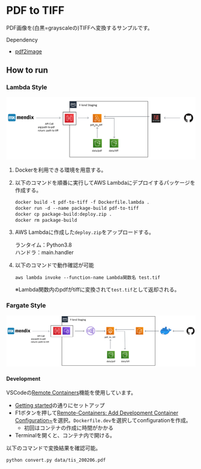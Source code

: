 # PDF to TIFF

PDF画像を(白黒=grayscaleの)TIFFへ変換するサンプルです。

Dependency

* [pdf2image](https://github.com/Belval/pdf2image)

## How to run

### Lambda Style

![lambda_style.PNG](./docs/lambda_style.PNG)

1. Dockerを利用できる環境を用意する。

2. 以下のコマンドを順番に実行してAWS Lambdaにデプロイするパッケージを作成する。
    ```
    docker build -t pdf-to-tiff -f Dockerfile.lambda .
    docker run -d --name package-build pdf-to-tiff
    docker cp package-build:deploy.zip .
    docker rm package-build
    ```

3. AWS Lambdaに作成した`deploy.zip`をアップロードする。

    ランタイム：Python3.8  
    ハンドラ：main.handler

4. 以下のコマンドで動作確認が可能
    ```
    aws lambda invoke --function-name Lambda関数名 test.tif
    ```
    ※Lambda関数内のpdfがtiffに変換されて`test.tif`として返却される。

### Fargate Style

![fargate_style.PNG](./docs/fargate_style.PNG)

#### Development

VSCodeの[Remote Containers](https://code.visualstudio.com/docs/remote/containers)機能を使用しています。

* [Getting started](https://code.visualstudio.com/docs/remote/containers#_getting-started)の通りにセットアップ
* F1ボタンを押して[Remote-Containers: Add Development Container Configuration~](https://code.visualstudio.com/docs/remote/containers#_quick-start-open-an-existing-folder-in-a-container)を選択。`Dockerfile.dev`を選択してconfigurationを作成。
  * 初回はコンテナの作成に時間がかかる
* Terminalを開くと、コンテナ内で開ける。

以下のコマンドで変換結果を確認可能。

```
python convert.py data/tis_200206.pdf
```
